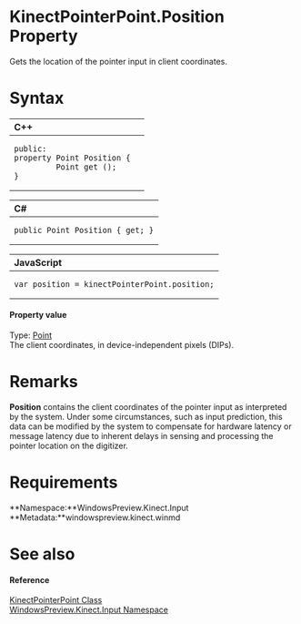 KinectPointerPoint.Position Property  
====================================  

Gets the location of the pointer input in client coordinates. <span id="syntaxSection"></span>

Syntax  
======  

<table>
<colgroup>
<col width="100%" />
</colgroup>
<thead>
<tr class="header">
<th align="left">C++</th>
</tr>
</thead>
<tbody>
<tr class="odd">
<td align="left"><pre><code>public:  
property Point Position {  
         Point get ();  
}</code></pre></td>
</tr>
</tbody>
</table>

<table>
<colgroup>
<col width="100%" />
</colgroup>
<thead>
<tr class="header">
<th align="left">C#</th>
</tr>
</thead>
<tbody>
<tr class="odd">
<td align="left"><pre><code>public Point Position { get; }</code></pre></td>
</tr>
</tbody>
</table>

<table>
<colgroup>
<col width="100%" />
</colgroup>
<thead>
<tr class="header">
<th align="left">JavaScript</th>
</tr>
</thead>
<tbody>
<tr class="odd">
<td align="left"><pre><code>var position = kinectPointerPoint.position;</code></pre></td>
</tr>
</tbody>
</table>

<span id="ID4ER"></span>
#### Property value  

Type: [Point](http://msdn.microsoft.com/en-us/library/windows.foundation.point.aspx)  
The client coordinates, in device-independent pixels (DIPs).  

<span id="remarks"></span>

Remarks  
=======  

**Position** contains the client coordinates of the pointer input as interpreted by the system. Under some circumstances, such as input prediction, this data can be modified by the system to compensate for hardware latency or message latency due to inherent delays in sensing and processing the pointer location on the digitizer.  

<span id="requirements"></span>

Requirements  
============  

**Namespace:**WindowsPreview.Kinect.Input  
**Metadata:**windowspreview.kinect.winmd  

<span id="ID4EEB"></span>

See also  
========  

<span id="ID4EGB"></span>
#### Reference  

[KinectPointerPoint Class](../../KinectPointerPoint_Class.md)  
 [WindowsPreview.Kinect.Input Namespace](../../../Kinect.Input.md)  



<!--Please do not edit the data in the comment block below.-->
<!--
TOCTitle : Position Property
RLTitle : KinectPointerPoint.Position Property
KeywordK : Position property
KeywordK : KinectPointerPoint.Position property
KeywordF : WindowsPreview.Kinect.Input.KinectPointerPoint.Position
KeywordF : KinectPointerPoint.Position
KeywordF : Position
KeywordF : WindowsPreview.Kinect.Input.KinectPointerPoint.Position
KeywordA : P:WindowsPreview.Kinect.Input.KinectPointerPoint.Position
AssetID : P:WindowsPreview.Kinect.Input.KinectPointerPoint.Position
Locale : en-us
CommunityContent : 1
APIType : Managed
APILocation : windowspreview.kinect.winmd
APIName : WindowsPreview.Kinect.Input.KinectPointerPoint.Position
TargetOS : Windows
TopicType : kbSyntax
DevLang : VB
DevLang : CSharp
DevLang : JavaScript
DevLang : C++
DocSet : K4Wv2
ProjType : K4Wv2Proj
Technology : Kinect for Windows
Product : Kinect for Windows SDK v2
productversion : 20
-->
